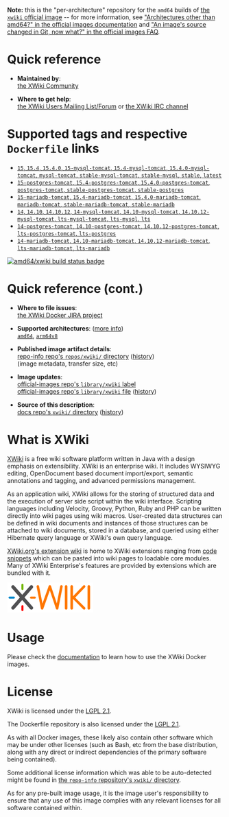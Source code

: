 <!--

********************************************************************************

WARNING:

    DO NOT EDIT "xwiki/README.md"

    IT IS AUTO-GENERATED

    (from the other files in "xwiki/" combined with a set of templates)

********************************************************************************

-->

**Note:** this is the "per-architecture" repository for the `amd64` builds of [the `xwiki` official image](https://hub.docker.com/_/xwiki) -- for more information, see ["Architectures other than amd64?" in the official images documentation](https://github.com/docker-library/official-images#architectures-other-than-amd64) and ["An image's source changed in Git, now what?" in the official images FAQ](https://github.com/docker-library/faq#an-images-source-changed-in-git-now-what).

# Quick reference

-	**Maintained by**:  
	[the XWiki Community](https://github.com/xwiki-contrib/docker-xwiki)

-	**Where to get help**:  
	[the XWiki Users Mailing List/Forum](http://dev.xwiki.org/xwiki/bin/view/Community/MailingLists) or [the XWiki IRC channel](http://dev.xwiki.org/xwiki/bin/view/Community/IRC)

# Supported tags and respective `Dockerfile` links

-	[`15`, `15.4`, `15.4.0`, `15-mysql-tomcat`, `15.4-mysql-tomcat`, `15.4.0-mysql-tomcat`, `mysql-tomcat`, `stable-mysql-tomcat`, `stable-mysql`, `stable`, `latest`](https://github.com/xwiki-contrib/docker-xwiki/blob/e573aa8c0988c3c176848489c449e69d6d4564fa/15/mysql-tomcat/Dockerfile)
-	[`15-postgres-tomcat`, `15.4-postgres-tomcat`, `15.4.0-postgres-tomcat`, `postgres-tomcat`, `stable-postgres-tomcat`, `stable-postgres`](https://github.com/xwiki-contrib/docker-xwiki/blob/e573aa8c0988c3c176848489c449e69d6d4564fa/15/postgres-tomcat/Dockerfile)
-	[`15-mariadb-tomcat`, `15.4-mariadb-tomcat`, `15.4.0-mariadb-tomcat`, `mariadb-tomcat`, `stable-mariadb-tomcat`, `stable-mariadb`](https://github.com/xwiki-contrib/docker-xwiki/blob/e573aa8c0988c3c176848489c449e69d6d4564fa/15/mariadb-tomcat/Dockerfile)
-	[`14`, `14.10`, `14.10.12`, `14-mysql-tomcat`, `14.10-mysql-tomcat`, `14.10.12-mysql-tomcat`, `lts-mysql-tomcat`, `lts-mysql`, `lts`](https://github.com/xwiki-contrib/docker-xwiki/blob/4485224ea1febafa8b46529cbe560471855c7a42/14/mysql-tomcat/Dockerfile)
-	[`14-postgres-tomcat`, `14.10-postgres-tomcat`, `14.10.12-postgres-tomcat`, `lts-postgres-tomcat`, `lts-postgres`](https://github.com/xwiki-contrib/docker-xwiki/blob/4485224ea1febafa8b46529cbe560471855c7a42/14/postgres-tomcat/Dockerfile)
-	[`14-mariadb-tomcat`, `14.10-mariadb-tomcat`, `14.10.12-mariadb-tomcat`, `lts-mariadb-tomcat`, `lts-mariadb`](https://github.com/xwiki-contrib/docker-xwiki/blob/4485224ea1febafa8b46529cbe560471855c7a42/14/mariadb-tomcat/Dockerfile)

[![amd64/xwiki build status badge](https://img.shields.io/jenkins/s/https/doi-janky.infosiftr.net/job/multiarch/job/amd64/job/xwiki.svg?label=amd64/xwiki%20%20build%20job)](https://doi-janky.infosiftr.net/job/multiarch/job/amd64/job/xwiki/)

# Quick reference (cont.)

-	**Where to file issues**:  
	[the XWiki Docker JIRA project](http://jira.xwiki.org/browse/XDOCKER)

-	**Supported architectures**: ([more info](https://github.com/docker-library/official-images#architectures-other-than-amd64))  
	[`amd64`](https://hub.docker.com/r/amd64/xwiki/), [`arm64v8`](https://hub.docker.com/r/arm64v8/xwiki/)

-	**Published image artifact details**:  
	[repo-info repo's `repos/xwiki/` directory](https://github.com/docker-library/repo-info/blob/master/repos/xwiki) ([history](https://github.com/docker-library/repo-info/commits/master/repos/xwiki))  
	(image metadata, transfer size, etc)

-	**Image updates**:  
	[official-images repo's `library/xwiki` label](https://github.com/docker-library/official-images/issues?q=label%3Alibrary%2Fxwiki)  
	[official-images repo's `library/xwiki` file](https://github.com/docker-library/official-images/blob/master/library/xwiki) ([history](https://github.com/docker-library/official-images/commits/master/library/xwiki))

-	**Source of this description**:  
	[docs repo's `xwiki/` directory](https://github.com/docker-library/docs/tree/master/xwiki) ([history](https://github.com/docker-library/docs/commits/master/xwiki))

# What is XWiki

[XWiki](http://xwiki.org) is a free wiki software platform written in Java with a design emphasis on extensibility. XWiki is an enterprise wiki. It includes WYSIWYG editing, OpenDocument based document import/export, semantic annotations and tagging, and advanced permissions management.

As an application wiki, XWiki allows for the storing of structured data and the execution of server side script within the wiki interface. Scripting languages including Velocity, Groovy, Python, Ruby and PHP can be written directly into wiki pages using wiki macros. User-created data structures can be defined in wiki documents and instances of those structures can be attached to wiki documents, stored in a database, and queried using either Hibernate query language or XWiki's own query language.

[XWiki.org's extension wiki](http://extensions.xwiki.org) is home to XWiki extensions ranging from [code snippets](http://snippets.xwiki.org) which can be pasted into wiki pages to loadable core modules. Many of XWiki Enterprise's features are provided by extensions which are bundled with it.

![logo](https://raw.githubusercontent.com/docker-library/docs/6fb07a8dacbad5cc548b87e4c267823a4aa98660/xwiki/logo.png)

# Usage

Please check the [documentation](https://github.com/xwiki-contrib/docker-xwiki/blob/master/README.md) to learn how to use the XWiki Docker images.

# License

XWiki is licensed under the [LGPL 2.1](https://github.com/xwiki-contrib/docker-xwiki/blob/master/LICENSE).

The Dockerfile repository is also licensed under the [LGPL 2.1](https://github.com/xwiki-contrib/docker-xwiki/blob/master/LICENSE).

As with all Docker images, these likely also contain other software which may be under other licenses (such as Bash, etc from the base distribution, along with any direct or indirect dependencies of the primary software being contained).

Some additional license information which was able to be auto-detected might be found in [the `repo-info` repository's `xwiki/` directory](https://github.com/docker-library/repo-info/tree/master/repos/xwiki).

As for any pre-built image usage, it is the image user's responsibility to ensure that any use of this image complies with any relevant licenses for all software contained within.
